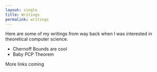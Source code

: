 ```yaml
---
layout: single
title: Writings
permalink: writings
---
```

Here are some of my writings from way back when I was interested in theoretical computer science.
- Chernoff Bounds are cool <a href="/assets/Chernoff_Bounds.pdf" class=".btn .btn--primary fa fa-file-pdf" style="color: red"></a>
- Baby PCP Theorem <a href="/assets/MAT495__PCP_Theorem.pdf" class=".btn .btn--primary fa fa-file-pdf" style="color: red"></a>

More links coming